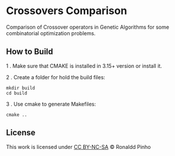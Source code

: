 # Crossovers Comparison

Comparison of Crossover operators in Genetic Algorithms for some combinatorial
optimization problems.

## How to Build

1 . Make sure that CMAKE is installed in 3.15+ version or install it.

2 . Create a folder for hold the build files:

```shell script
mkdir build
cd build
```

3 . Use cmake to generate Makefiles:

```shell script
cmake ..
``` 

## License

This work is licensed under
[CC BY-NC-SA](https://creativecommons.org/licenses/by-nc-sa/4.0/)
&copy; Ronaldd Pinho
